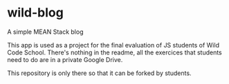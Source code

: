 # wild-blog
A simple MEAN Stack blog

This app is used as a project for the final evaluation of JS students of Wild Code School. 
There's nothing in the readme, all the exercices that students need to do are in a private Google Drive. 

This repository is only there so that it can be forked by students. 
